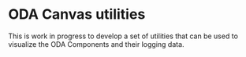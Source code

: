 # ODA Canvas utilities

This is work in progress to develop a set of utilities that can be used to visualize the ODA Components and their logging data.
